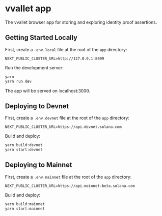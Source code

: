 # vvallet app

The vvallet browser app for storing and exploring identity proof assertions.

## Getting Started Locally

First, create a `.env.local` file at the root of the `app` directory:

```
NEXT_PUBLIC_CLUSTER_URL=http://127.0.0.1:8899
```

Run the development server:

```bash
yarn
yarn run dev
```

The app will be served on localhost:3000.

## Deploying to Devnet

First, create a `.env.devnet` file at the root of the `app` directory:

```
NEXT_PUBLIC_CLUSTER_URL=https://api.devnet.solana.com
```

Build and deploy:

```bash
yarn build:devnet
yarn start:devnet
```

## Deploying to Mainnet

First, create a `.env.mainnet` file at the root of the `app` directory:

```
NEXT_PUBLIC_CLUSTER_URL=https://api.mainnet-beta.solana.com
```

Build and deploy:

```bash
yarn build:mainnet
yarn start:mainnet
```
